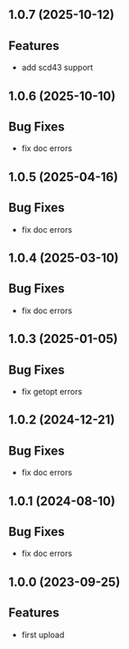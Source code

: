 ## 1.0.7 (2025-10-12)

## Features

- add scd43 support

## 1.0.6 (2025-10-10)

## Bug Fixes

- fix doc errors

## 1.0.5 (2025-04-16)

## Bug Fixes

- fix doc errors

## 1.0.4 (2025-03-10)

## Bug Fixes

- fix doc errors

## 1.0.3 (2025-01-05)

## Bug Fixes

- fix getopt errors

## 1.0.2 (2024-12-21)

## Bug Fixes

- fix doc errors

## 1.0.1 (2024-08-10)

## Bug Fixes

- fix doc errors

## 1.0.0 (2023-09-25)

## Features

- first upload